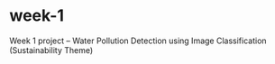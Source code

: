 # week-1
Week 1 project – Water Pollution Detection using Image Classification (Sustainability Theme)
